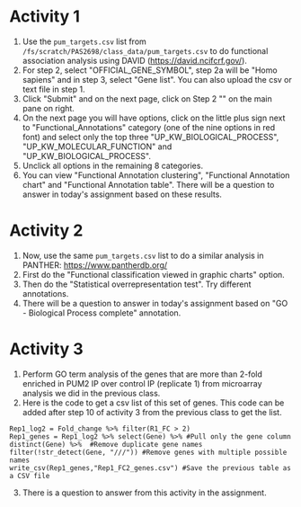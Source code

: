 # Activity 1
1. Use the `pum_targets.csv` list from `/fs/scratch/PAS2698/class_data/pum_targets.csv` to do functional association analysis using DAVID (https://david.ncifcrf.gov/).
2. For step 2, select "OFFICIAL_GENE_SYMBOL", step 2a will be "Homo sapiens" and in step 3, select "Gene list". You can also upload the csv or text file in step 1.
3. Click "Submit" and on the next page, click on Step 2 "" on the main pane on right.
4. On the next page you will have options, click on the little plus sign next to "Functional_Annotations" category (one of the nine options in red font) and select only the top three "UP_KW_BIOLOGICAL_PROCESS", "UP_KW_MOLECULAR_FUNCTION" and "UP_KW_BIOLOGICAL_PROCESS".
5. Unclick all options in the remaining 8 categories.
6. You can view "Functional Annotation clustering", "Functional Annotation chart" and "Functional Annotation table". There will be a question to answer in today's assignment based on these results.

# Activity 2
1. Now, use the same `pum_targets.csv` list to do a similar analysis in PANTHER: https://www.pantherdb.org/
2. First do the "Functional classification viewed in graphic charts" option.
3. Then do the "Statistical overrepresentation test". Try different annotations.
4. There will be a question to answer in today's assignment based on "GO - Biological Process complete" annotation.

# Activity 3
1. Perform GO term analysis of the genes that are more than 2-fold enriched in PUM2 IP over control IP (replicate 1) from microarray analysis we did in the previous class.
2. Here is the code to get a csv list of this set of genes. This code can be added after step 10 of activity 3 from the previous class to get the list.
```
Rep1_log2 = Fold_change %>% filter(R1_FC > 2)
Rep1_genes = Rep1_log2 %>% select(Gene) %>% #Pull only the gene column
distinct(Gene) %>%  #Remove duplicate gene names
filter(!str_detect(Gene, "///")) #Remove genes with multiple possible names
write_csv(Rep1_genes,"Rep1_FC2_genes.csv") #Save the previous table as a CSV file
```
3. There is a question to answer from this activity in the assignment.
